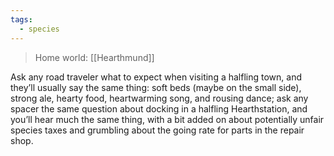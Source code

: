 ```yaml
---
tags:
  - species
---
```

> Home world: [[Hearthmund]]

Ask any road traveler what to expect when visiting a halfling town, and they’ll usually say the same thing: soft beds (maybe on the small side), strong ale, hearty food, heartwarming song, and rousing dance; ask any spacer the same question about docking in a halfling Hearthstation, and you’ll hear much the same thing, with a bit added on about potentially unfair species taxes and grumbling about the going rate for parts in the repair shop.